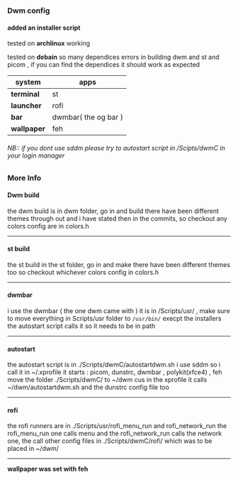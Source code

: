 ### Dwm config

#### added an installer script

tested on **archlinux** working

tested on **debain** so many dependices errors in building dwm and st and picom , if you can find the dependices it should work as expected

| system        | apps                 |
| ------------- | -------------------- |
| **terminal**  | st                   |
| **launcher**  | rofi                 |
| **bar**       | dwmbar( the og bar ) |
| **wallpaper** | feh                  |

###### NB:: if you dont use sddm please try to autostart script in /Scipts/dwmC in your login manager

### More Info

#### Dwm build

the dwm build is in dwm folder, go in and build
there have been different themes through out and i have stated then in the commits,
so checkout any
colors config are in colors.h

---

#### st build

the st build in the st folder, go in and make
there have been different themes too so checkout whichever
colors config in colors.h

---

#### dwmbar

i use the dwmbar ( the one dwm came with )
it is in /Scripts/usr/ , make sure to move everything in Scripts/usr folder to `/usr/bin/` execpt the installers
the autostart script calls it so it needs to be in path

---

#### autostart

the autostart script is in ./Scripts/dwmC/autostartdwm.sh
i use sddm so i call it in ~/.xprofile
it starts : picom, dunstrc, dwmbar , polykit(xfce4) , feh
move the folder ./Scripts/dwmC/ to ~/dwm
cus in the xprofile it calls ~/dwm/autostartdwm.sh and the dunstrc config file too

---

#### rofi

the rofi runners are in ./Scripts/usr/rofi_menu_run and rofi_network_run
the rofi_menu_run one calls menu and the rofi_network_run calls the network one,
the call other config files in ./Scripts/dwmC/rofi/ which was to be placed in ~/dwm/

---

**wallpaper was set with feh**
